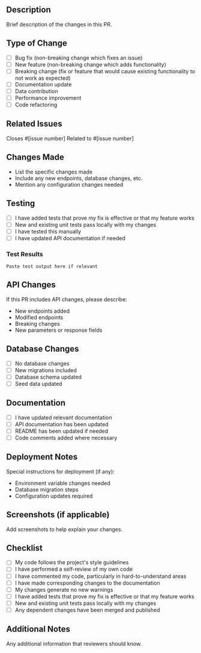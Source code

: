 ## Description
Brief description of the changes in this PR.

## Type of Change
- [ ] Bug fix (non-breaking change which fixes an issue)
- [ ] New feature (non-breaking change which adds functionality)
- [ ] Breaking change (fix or feature that would cause existing functionality to not work as expected)
- [ ] Documentation update
- [ ] Data contribution
- [ ] Performance improvement
- [ ] Code refactoring

## Related Issues
Closes #[issue number]
Related to #[issue number]

## Changes Made
- List the specific changes made
- Include any new endpoints, database changes, etc.
- Mention any configuration changes needed

## Testing
- [ ] I have added tests that prove my fix is effective or that my feature works
- [ ] New and existing unit tests pass locally with my changes
- [ ] I have tested this manually
- [ ] I have updated API documentation if needed

### Test Results
```
Paste test output here if relevant
```

## API Changes
If this PR includes API changes, please describe:
- New endpoints added
- Modified endpoints
- Breaking changes
- New parameters or response fields

## Database Changes
- [ ] No database changes
- [ ] New migrations included
- [ ] Database schema updated
- [ ] Seed data updated

## Documentation
- [ ] I have updated relevant documentation
- [ ] API documentation has been updated
- [ ] README has been updated if needed
- [ ] Code comments added where necessary

## Deployment Notes
Special instructions for deployment (if any):
- Environment variable changes needed
- Database migration steps
- Configuration updates required

## Screenshots (if applicable)
Add screenshots to help explain your changes.

## Checklist
- [ ] My code follows the project's style guidelines
- [ ] I have performed a self-review of my own code
- [ ] I have commented my code, particularly in hard-to-understand areas
- [ ] I have made corresponding changes to the documentation
- [ ] My changes generate no new warnings
- [ ] I have added tests that prove my fix is effective or that my feature works
- [ ] New and existing unit tests pass locally with my changes
- [ ] Any dependent changes have been merged and published

## Additional Notes
Any additional information that reviewers should know.